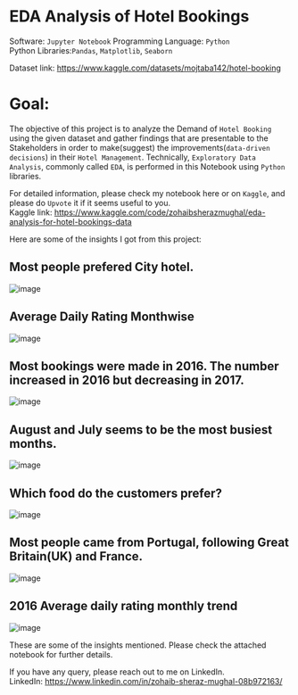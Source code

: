 # **EDA Analysis of Hotel Bookings**

Software: `Jupyter Notebook`
Programming Language: `Python`  
Python Libraries:`Pandas`, `Matplotlib`, `Seaborn`

Dataset link: https://www.kaggle.com/datasets/mojtaba142/hotel-booking
<br/>
# **Goal:**
The objective of this project is to analyze the Demand of `Hotel Booking` using the given dataset and gather findings that are presentable to the Stakeholders in order to make(suggest) the improvements(`data-driven decisions`) in their `Hotel Management`. Technically, `Exploratory Data Analysis`, commonly called `EDA`, is performed in this Notebook using `Python` libraries.

For detailed information, please check my notebook here or on `Kaggle`, and please do `Upvote` it if it seems useful to you.
<br/>
Kaggle link: https://www.kaggle.com/code/zohaibsherazmughal/eda-analysis-for-hotel-bookings-data

Here are some of the insights I got from this project:

## Most people prefered City hotel.
![image](https://user-images.githubusercontent.com/90182043/218173402-27ec0193-f58f-4ef5-9dc1-12a97f372459.png)

## Average Daily Rating Monthwise
![image](https://user-images.githubusercontent.com/90182043/218173072-06a7c54b-778d-4422-8a41-6402168ce752.png)

## Most bookings were made in 2016. The number increased in 2016 but decreasing in 2017.
![image](https://user-images.githubusercontent.com/90182043/218172583-2f4082e3-760b-409b-b708-ce76f794cee2.png)

## August and July seems to be the most busiest months.
![image](https://user-images.githubusercontent.com/90182043/218172761-313bbc84-c0ef-40a5-88b2-56f35385bcc6.png)

## Which food do the customers prefer?
![image](https://user-images.githubusercontent.com/90182043/218172933-ba52b3b8-dc20-4d0a-a407-30fa555eb0cd.png)

## Most people came from Portugal, following Great Britain(UK) and France.
![image](https://user-images.githubusercontent.com/90182043/218173501-236612d1-8cdb-4b55-a7e8-3083db9869e7.png)

## 2016 Average daily rating monthly trend
![image](https://user-images.githubusercontent.com/90182043/218173699-21453ac8-5a37-4a6f-b61a-f199f7b109ba.png)


These are some of the insights mentioned. Please check the attached notebook for further details.

If you have any query, please reach out to me on LinkedIn.  
LinkedIn: https://www.linkedin.com/in/zohaib-sheraz-mughal-08b972163/
